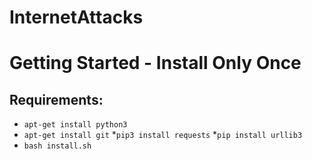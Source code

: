 # InternetAttacks

# Getting Started - Install Only Once
## Requirements:
* ```apt-get install python3```
* ```apt-get install git``` 
*```pip3 install requests``` 
*```pip install urllib3``` 
* ```bash install.sh``` 
